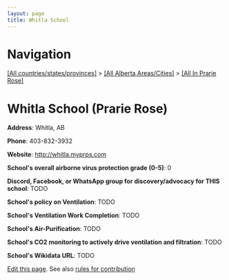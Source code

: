 ```yaml
---
layout: page
title: Whitla School
---
```

# Navigation

[[All countries/states/provinces]](../../..) > [[All Alberta Areas/Cities]](../..) > [[All In Prarie Rose]](..)

# Whitla School (Prarie Rose)

**Address**: Whitla, AB

**Phone**: 403-832-3932

**Website**: <http://whitla.myprps.com>

**School's overall airborne virus protection grade (0-5)**: 0

**Discord, Facebook, or WhatsApp group for discovery/advocacy for THIS school**: TODO

**School's policy on Ventilation**: TODO

**School's Ventilation Work Completion**: TODO

**School's Air-Purification**: TODO

**School's CO2 monitoring to actively drive ventilation and filtration**: TODO

**School's Wikidata URL**: TODO


[Edit this page](https://github.com/ventilate-schools/AB/edit/main/./Prarie_Rose/Whitla_School.md). See also [rules for contribution](../../../contribution-rules/)
